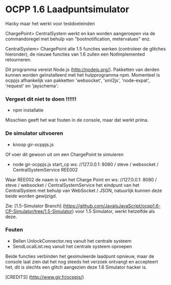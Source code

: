 # OCPP 1.6 Laadpuntsimulator
Hacky maar het werkt voor testdoeleinden

ChargePoint> CentralSystem werkt en kan worden aangeroepen via de commandoregel met behulp van "bootnotification, metervalues" enz.

CentralSystem> ChargePoint alle 1.5 functies werken (controleer de glitches hieronder), de nieuwe functies van 1.6 zullen een NotImplemented retourneren.

Dit programma vereist Node.js (http://nodejs.org/). Pakketten van derden kunnen worden geïnstalleerd met het hulpprogramma npm. Momenteel is ocppjs afhankelijk van pakketten 'websocket', 'xml2js', 'node-expat', 'request' en 'jayschema':

### Vergeet dit niet te doen !!!!!!
+ npm installatie

Misschien geeft het wat fouten in de console, maar dat werkt prima.

### De simulator uitvoeren
+ knoop gir-ocppjs.js

Of voer dit gewoon uit om een ​​ChargePoint te simuleren
+ node gir-ocppjs.js start_cp ws: //127.0.0.1: 8080 / steve / websocket / CentralSystemService REE002

Waar REE002 de naam is van het Charge Point en ws: //127.0.0.1: 8080 / steve / websocket / CentralSystemService het eindpunt van het CentralSystem met behulp van WebSocket / JSON, natuurlijk kunnen deze beide worden gewijzigd.

Zie: [1.5-Simulator Branch] (https://github.com/JavaIsJavaScript/ocpp1.6-CP-Simulator/tree/1.5-Simulator) voor 1.5 Simulator, werkt hetzelfde als deze.

### Fouten
+ Bellen UnlockConnector.req vanuit het centrale systeem
+ SendLocalList.req vanuit het centrale systeem oproepen

Beide functies verbinden het gesimuleerde laadpunt opnieuw, maar de console laat zien dat het nog steeds het verzoek ontvangt en accepteert het, dit is slechts een glitch aangezien deze 1.6 Simulator hacker is.


[CREDITS] (http://www.gir.fr/ocppjs/)

